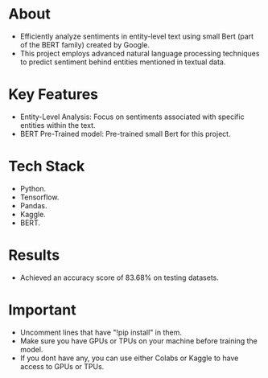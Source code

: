 # About
* Efficiently analyze sentiments in entity-level text using small Bert (part of the BERT family) created by Google. 
* This project employs advanced natural language processing techniques to predict sentiment behind entities mentioned in textual data.

# Key Features
* Entity-Level Analysis: Focus on sentiments associated with specific entities within the text.
* BERT Pre-Trained model: Pre-trained small Bert for this project.

# Tech Stack
* Python.
* Tensorflow.
* Pandas.
* Kaggle.
* BERT.

# Results
* Achieved an accuracy score of 83.68% on testing datasets.

# Important
* Uncomment lines that have "!pip install" in them.
* Make sure you have GPUs or TPUs on your machine before training the model.
* If you dont have any, you can use either Colabs or Kaggle to have access to GPUs or TPUs.
